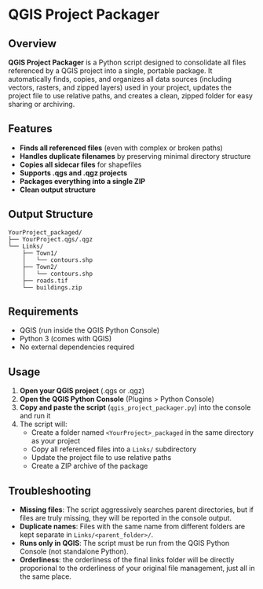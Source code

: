 # QGIS Project Packager

## Overview

**QGIS Project Packager** is a Python script designed to consolidate all files referenced by a QGIS project into a single, portable package. It automatically finds, copies, and organizes all data sources (including vectors, rasters, and zipped layers) used in your project, updates the project file to use relative paths, and creates a clean, zipped folder for easy sharing or archiving.

## Features
- **Finds all referenced files** (even with complex or broken paths)
- **Handles duplicate filenames** by preserving minimal directory structure
- **Copies all sidecar files** for shapefiles
- **Supports .qgs and .qgz projects**
- **Packages everything into a single ZIP**
- **Clean output structure**

## Output Structure
```
YourProject_packaged/
├── YourProject.qgs/.qgz
└── Links/
    ├── Town1/
    │   └── contours.shp
    ├── Town2/
    │   └── contours.shp
    ├── roads.tif
    └── buildings.zip
```

## Requirements
- QGIS (run inside the QGIS Python Console)
- Python 3 (comes with QGIS)
- No external dependencies required

## Usage
1. **Open your QGIS project** (.qgs or .qgz)
2. **Open the QGIS Python Console** (Plugins > Python Console)
3. **Copy and paste the script** (`qgis_project_packager.py`) into the console and run it
4. The script will:
    - Create a folder named `<YourProject>_packaged` in the same directory as your project
    - Copy all referenced files into a `Links/` subdirectory
    - Update the project file to use relative paths
    - Create a ZIP archive of the package

## Troubleshooting
- **Missing files**: The script aggressively searches parent directories, but if files are truly missing, they will be reported in the console output.
- **Duplicate names**: Files with the same name from different folders are kept separate in `Links/<parent_folder>/`.
- **Runs only in QGIS**: The script must be run from the QGIS Python Console (not standalone Python).
- **Orderliness**: the orderliness of the final links folder will be directly proporional to the orderliness of your original file management, just all in the same place.

